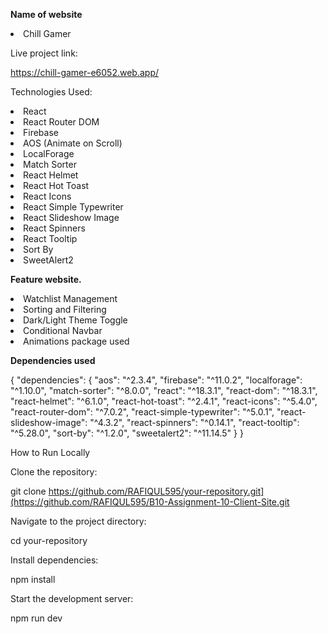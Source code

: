 **Name of website**

<li>Chill Gamer</li>



Live project link:

https://chill-gamer-e6052.web.app/

Technologies Used:

<li>React</li>

<li>React Router DOM</li>

<li>Firebase</li>

<li>AOS (Animate on Scroll)</li>

<li>LocalForage</li>

<li>Match Sorter</li>

<li>React Helmet</li>

<li>React Hot Toast</li>

<li>React Icons</li>

<li>React Simple Typewriter</li>

<li>React Slideshow Image</li>

<li>React Spinners</li>

<li>React Tooltip</li>

<li>Sort By</li>

<li>SweetAlert2</li>


**Feature website.**

<li>Watchlist Management</li>
<li>Sorting and Filtering</li>
<li>Dark/Light Theme Toggle</li>
<li>Conditional Navbar</li>
<li>Animations package used</li>

**Dependencies used**

{
  "dependencies": {
    "aos": "^2.3.4",
    "firebase": "^11.0.2",
    "localforage": "^1.10.0",
    "match-sorter": "^8.0.0",
    "react": "^18.3.1",
    "react-dom": "^18.3.1",
    "react-helmet": "^6.1.0",
    "react-hot-toast": "^2.4.1",
    "react-icons": "^5.4.0",
    "react-router-dom": "^7.0.2",
    "react-simple-typewriter": "^5.0.1",
    "react-slideshow-image": "^4.3.2",
    "react-spinners": "^0.14.1",
    "react-tooltip": "^5.28.0",
    "sort-by": "^1.2.0",
    "sweetalert2": "^11.14.5"
  }
}

How to Run Locally

Clone the repository:

git clone https://github.com/RAFIQUL595/your-repository.git](https://github.com/RAFIQUL595/B10-Assignment-10-Client-Site.git

Navigate to the project directory:

cd your-repository

Install dependencies:

npm install

Start the development server:

npm run dev

